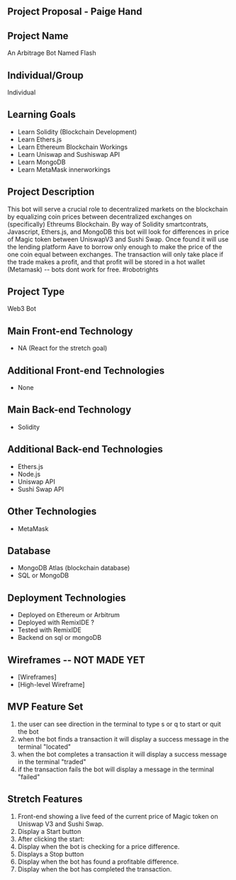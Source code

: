 
## Project Proposal - Paige Hand

## Project Name

An Arbitrage Bot Named Flash

## Individual/Group

Individual

## Learning Goals

- Learn Solidity (Blockchain Development)
- Learn Ethers.js 
- Learn Ethereum Blockchain Workings
- Learn Uniswap and Sushiswap API 
- Learn MongoDB
- Learn MetaMask innerworkings 

## Project Description

This bot will serve a crucial role to decentralized markets on the blockchain by equalizing coin prices between decentralized exchanges on (specifically) Ethreums Blockchain. By way of Solidity smartcontrats, Javascript, Ethers.js, and MongoDB this bot will look for differences in price of Magic token between UniswapV3 and Sushi Swap. Once found it will use the lending platform Aave to borrow only enough to make the price of the one coin equal between exchanges. The transaction will only take place if the trade makes a profit, and that profit will be stored in a hot wallet (Metamask) -- bots dont work for free. #robotrights

## Project Type

Web3 Bot

## Main Front-end Technology

- NA (React for the stretch goal)

## Additional Front-end Technologies

- None

## Main Back-end Technology

- Solidity

## Additional Back-end Technologies

- Ethers.js
- Node.js
- Uniswap API
- Sushi Swap API

## Other Technologies

- MetaMask

## Database 

- MongoDB Atlas (blockchain database)
- SQL or MongoDB

## Deployment Technologies

- Deployed on Ethereum or Arbitrum
- Deployed with RemixIDE ?
- Tested with RemixIDE
- Backend on sql or mongoDB

## Wireframes -- NOT MADE YET 

- [Wireframes]
- [High-level Wireframe]

## MVP Feature Set

1. the user can see direction in the terminal to type s or q to start or quit the bot   
2. when the bot finds a transaction it will display a success message in the terminal "located"
3. when the bot completes a transaction it will display a success message in the terminal "traded"
4. if the transaction fails the bot will display a message in the terminal "failed"

## Stretch Features

1. Front-end showing a live feed of the current price of Magic token on Uniswap V3 and Sushi Swap.
2. Display a Start button
3. After clicking the start:
4. Display when the bot is checking for a price difference.
5. Displays a Stop button
6. Display when the bot has found a profitable difference.
7. Display when the bot has completed the transaction.
 
